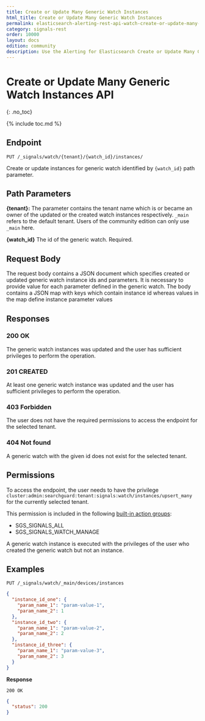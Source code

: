 ```yaml
---
title: Create or Update Many Generic Watch Instances
html_title: Create or Update Many Generic Watch Instances
permalink: elasticsearch-alerting-rest-api-watch-create-or-update-many-generic-instances
category: signals-rest
order: 10000
layout: docs
edition: community
description: Use the Alerting for Elasticsearch Create or Update Many Generic Watch Instances API to create or update many generic watch instances
---
```


<!--- Copyright 2023 floragunn GmbH -->

# Create or Update Many Generic Watch Instances API
{: .no_toc}

{% include toc.md %}

## Endpoint

```
PUT /_signals/watch/{tenant}/{watch_id}/instances/
```

Create or update instances for generic watch identified by `{watch_id}` path parameter.


## Path Parameters

**{tenant}:** The parameter contains the tenant name which is or became an owner of the updated or the created watch instances respectively. `_main` refers to the default tenant. Users of the community edition can only use `_main` here.

**{watch_id}** The id of the generic watch. Required.


## Request Body

The request body contains a JSON document which specifies created or updated generic watch instance ids and parameters. It is necessary to provide value for each parameter defined in the generic watch. The body contains a JSON map with keys which contain instance id whereas values in the map define instance parameter values


## Responses

### 200 OK

The generic watch instances was updated and the user has sufficient privileges to perform the operation.

### 201 CREATED

At least one generic watch instance was updated and the user has sufficient privileges to perform the operation.

### 403 Forbidden

The user does not have the required permissions to access the endpoint for the selected tenant.

### 404 Not found

A generic watch with the given id does not exist for the selected tenant.

## Permissions

To access the endpoint, the user needs to have the privilege `cluster:admin:searchguard:tenant:signals:watch/instances/upsert_many` for the currently selected tenant.

This permission is included in the following [built-in action groups](security_permissions.md):

* SGS\_SIGNALS\_ALL
* SGS\_SIGNALS\_WATCH\_MANAGE

A generic watch instance is executed with the privileges of the user who created the generic watch but not an instance.

## Examples

```
PUT /_signals/watch/_main/devices/instances
```
```json
{
  "instance_id_one": {
    "param_name_1": "param-value-1",
    "param_name_2": 1
  },
  "instance_id_two": {
    "param_name_1": "param-value-2",
    "param_name_2": 2
  },
  "instance_id_three": {
    "param_name_1": "param-value-3",
    "param_name_2": 3
  }
}
```

**Response**

```
200 OK
``` 

```json
{
  "status": 200
}
```
